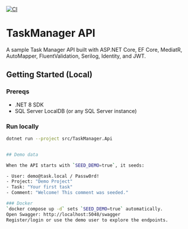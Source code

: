 [![CI](https://github.com/<owner>/<repo>/actions/workflows/ci.yml/badge.svg)](https://github.com/<owner>/<repo>/actions/workflows/ci.yml)


# TaskManager API

A sample Task Manager API built with ASP.NET Core, EF Core, MediatR, AutoMapper, FluentValidation, Serilog, Identity, and JWT.

## Getting Started (Local)

### Prereqs
- .NET 8 SDK
- SQL Server LocalDB (or any SQL Server instance)

### Run locally
```bash
dotnet run --project src/TaskManager.Api


## Demo data

When the API starts with `SEED_DEMO=true`, it seeds:

- User: demo@task.local / Passw0rd!
- Project: "Demo Project"
- Task: "Your first task"
- Comment: "Welcome! This comment was seeded."

### Docker
`docker compose up -d` sets `SEED_DEMO=true` automatically.  
Open Swagger: http://localhost:5048/swagger  
Register/login or use the demo user to explore the endpoints.

